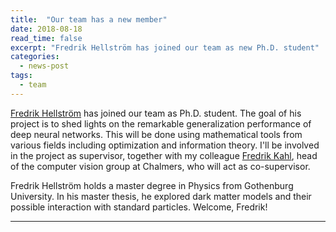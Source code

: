 ```yaml
--- 
title:  "Our team has a new member"
date: 2018-08-18
read_time: false
excerpt: "Fredrik Hellström has joined our team as new Ph.D. student"
categories: 
  - news-post
tags:
  - team
---
```

[Fredrik Hellström](https://www.chalmers.se/en/staff/Pages/Fredrik-Hellstrom.aspx) has joined our team as Ph.D. student. The goal of his project is to shed lights on the remarkable generalization performance of deep neural networks. This will be done using  mathematical tools from various fields including optimization and information theory. I'll be involved in the project as supervisor, together with my colleague [Fredrik Kahl](http://www.maths.lth.se/matematiklth/personal/fredrik/index.html), head of the computer vision group at Chalmers, who will act as co-supervisor.

Fredrik Hellström holds a master degree in Physics from Gothenburg University. In his master thesis, he explored dark matter models and their possible interaction with standard particles. Welcome, Fredrik! 

<hr> 